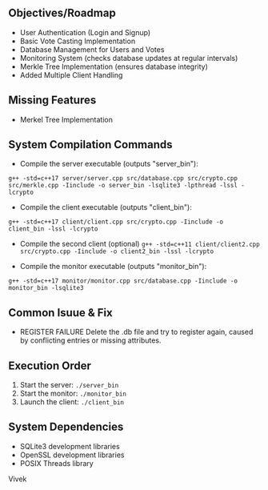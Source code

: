 ## Objectives/Roadmap
- User Authentication (Login and Signup)
- Basic Vote Casting Implementation
- Database Management for Users and Votes
- Monitoring System (checks database updates at regular intervals)
- Merkle Tree Implementation (ensures database integrity)
- Added Multiple Client Handling

## Missing Features
- Merkel Tree Implementation



## System Compilation Commands

- Compile the server executable (outputs "server_bin"):

`g++ -std=c++17 server/server.cpp src/database.cpp src/crypto.cpp src/merkle.cpp -Iinclude -o server_bin -lsqlite3 -lpthread -lssl -lcrypto`

- Compile the client executable (outputs "client_bin"):

`g++ -std=c++17 client/client.cpp src/crypto.cpp -Iinclude -o client_bin -lssl -lcrypto`

- Compile the second client (optional)
`g++ -std=c++11 client/client2.cpp src/crypto.cpp -Iinclude -o client2_bin -lssl -lcrypto`


- Compile the monitor executable (outputs "monitor_bin"):

`g++ -std=c++17 monitor/monitor.cpp src/database.cpp -Iinclude -o monitor_bin -lsqlite3`


## Common Isuue & Fix
- REGISTER FAILURE
    Delete the .db file and try to register again, caused by conflicting entries or missing attributes.


## Execution Order
1. Start the server: `./server_bin`
2. Start the monitor: `./monitor_bin`
3. Launch the client: `./client_bin`

## System Dependencies
- SQLite3 development libraries
- OpenSSL development libraries
- POSIX Threads library

Vivek
